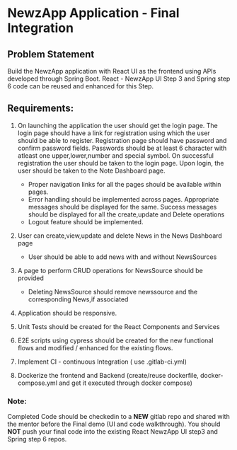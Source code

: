 # NewzApp Application - Final Integration

## Problem Statement

Build the NewzApp application with React UI as the frontend using APIs developed through Spring Boot.
React - NewzApp UI Step 3 and Spring step 6 code can be reused and enhanced for this Step.

## Requirements:

1. On launching the application the user should get the login page. The login page should have a link for registration using which the user should be able to register. Registration page should have password and confirm password fields. Passwords should be at least 6 character with atleast one upper,lower,number and special symbol. On successful registration the user should be taken to the login page. Upon login, the user should be taken to the Note Dashboard page.
    - Proper navigation links for all the pages should be available within pages.
    - Error handling should be implemented across pages. Appropriate messages should be displayed for the same. Success messages should be displayed for all the create,update and Delete operations
    - Logout feature should be implemented.

2. User can create,view,update and delete News in the News Dashboard page
    - User should be able to add news with and without NewsSources

3. A page to perform CRUD operations for NewsSource should be provided
    - Deleting NewsSource should remove newssource and the corresponding News,if associated

4. Application should be responsive.

5. Unit Tests should be created for the React Components and Services

6. E2E scripts using cypress should be created for the new functional flows and modified / enhanced for the existing flows.

7. Implement CI - continuous Integration ( use .gitlab-ci.yml)

8. Dockerize the frontend and Backend (create/reuse dockerfile, docker-compose.yml and get it executed through docker compose)

### Note: 

Completed Code should be checkedin to a **NEW**  gitlab repo and shared with the mentor before the Final demo (UI and code walkthrough). You should **NOT** push your final code into the existing React NewzApp UI step3 and Spring step 6 repos.


